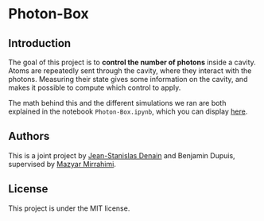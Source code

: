 # Photon-Box

## Introduction
The goal of this project is to **control the number of photons** inside a cavity. Atoms are repeatedly sent through the cavity, where they interact with the photons. Measuring their state gives some information on the cavity, and makes it possible to compute which control to apply. 

The math behind this and the different simulations we ran are both explained in the notebook ```Photon-Box.ipynb```, which you can display [here](https://nbviewer.jupyter.org/github/denainjs/Photon-Box/blob/master/Photon-Box.ipynb).

## Authors
This is a joint project by [Jean-Stanislas Denain](https://github.com/denainjs) and Benjamin Dupuis, supervised by [Mazyar Mirrahimi](https://who.rocq.inria.fr/Mazyar.Mirrahimi/).

## License
This project is under the MIT license.
